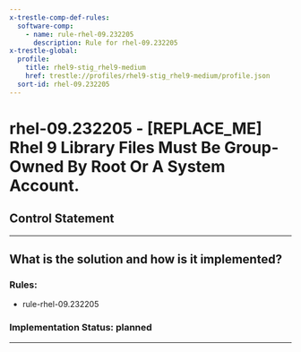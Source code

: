 ```yaml
---
x-trestle-comp-def-rules:
  software-comp:
    - name: rule-rhel-09.232205
      description: Rule for rhel-09.232205
x-trestle-global:
  profile:
    title: rhel9-stig_rhel9-medium
    href: trestle://profiles/rhel9-stig_rhel9-medium/profile.json
  sort-id: rhel-09.232205
---
```


# rhel-09.232205 - \[REPLACE_ME\] Rhel 9 Library Files Must Be Group-Owned By Root Or A System Account.

## Control Statement

______________________________________________________________________

## What is the solution and how is it implemented?

<!-- For implementation status enter one of: implemented, partial, planned, alternative, not-applicable -->

<!-- Note that the list of rules under ### Rules: is read-only and changes will not be captured after assembly to JSON -->

<!-- Add control implementation description here for control: rhel-09.232205 -->

### Rules:

  - rule-rhel-09.232205

### Implementation Status: planned

______________________________________________________________________
